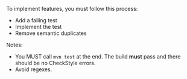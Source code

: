 To implement features, you must follow this process:

- Add a failing test
- Implement the test
- Remove semantic duplicates

Notes:

- You MUST call `mvn test` at the end. The build **must** pass and there should be no CheckStyle errors.
- Avoid regexes.